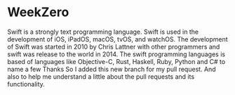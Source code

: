 # WeekZero
Swift is a strongly text programming language.
Swift is used in the development of iOS, iPadOS, macOS, tvOS, and watchOS. 
The development of Swift was started in 2010 by Chris Lattner with other programmers and swift was release to the world in 2014.
The swift programming languages is based of languages like Objective-C, Rust, Haskell, Ruby, Python and C# to name a few 
Thanks
So I added this new branch for my pull request. And also to help me understand a little about the pull requests and its functionality.
